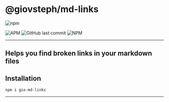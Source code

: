 # @giovsteph/md-links
![npm](https://img.shields.io/npm/v/@giovsteph/md-links) 

![APM](https://img.shields.io/apm/l/@giovsteph/md-links)
![GitHub last commit](https://img.shields.io/github/last-commit/giovsteph/GDL004-md-links) 
![NPM](https://img.shields.io/npm/l/@giovsteph/md-links)

---
Helps you find broken links in your markdown files
---

## Installation

	npm i gio-md-links

---
